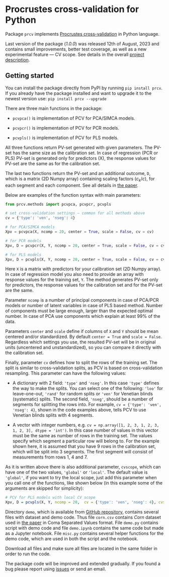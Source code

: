 # Procrustes cross-validation for Python

Package `prcv` implements [Procrustes cross-validation](https://github.com/svkucheryavski/pcv) in Python language.

Last version of the package (*1.0.0*) was released 12th of August, 2023 and contains small improvements, better test coverage, as well as a new experimental feature — CV scope. See details in the overall [project description](https://github.com/svkucheryavski/pcv).

## Getting started

You can install the package directly from PyPI by running `pip install prcv`. If you already have the package installed and want to upgrade it to the newest version use: `pip install prcv --upgrade`

There are three main functions in the package:

* `pcvpca()` is implementation of PCV for PCA/SIMCA models.

* `pcvpcr()` is implementation of PCV for PCR models.

* `pcvpls()` is implementation of PCV for PLS models.

All three functions return PV-set generated with given parameters. The PV-set has the same size as the calibration set. In case of regression (PCR or PLS) PV-set is generated only for predictors (X), the response values for PV-set are the same as for the calibration set.

The last two functions return the PV-set and an additional outcome, `D`, which is a matrix (2D Numpy array) containing scaling factors ($c_k/c$), for each segment and each component. See all details in [the paper](https://doi.org/10.1016/j.aca.2023.341096).

Below are examples of the function syntax with main parameters:

```python
from prcv.methods import pcvpca, pcvpcr, pcvpls

# set cross-validation settings — common for all methods above
cv = {'type': 'ven', 'nseg': 4}

# for PCA/SIMCA models
Xpv = pcvpca(X, ncomp = 20, center = True, scale = False, cv = cv)

# for PCR models
Xpv, D = pcvpcr(X, Y, ncomp = 20, center = True, scale = False, cv = cv)

# for PLS models
Xpv, D = pcvpls(X, Y, ncomp = 20, center = True, scale = False, cv = cv)
```

Here `X` is a matrix with predictors for your calibration set (2D Numpy array). In case of regression model you also need to provide an array with response values for the training set, `Y`. The method generates PV-set only for predictors, the response values for the calibration set and for the PV-set are the same.

Parameter `ncomp` is a number of principal components in case of PCA/PCR models or number of latent variables in case of PLS based method. Number of components must be large enough, larger than the expected optimal number. In case of PCA use components which explain at least 99% of the data.

Parameters `center` and `scale` define if columns of `X` and `Y` should be mean centered and/or standardized. By default `center = True` and `scale = False`. Regardless which settings you use, the resulted PV-set will be in original units (uncentered and unstandardized), so you can compare it directly with the calibration set.

Finally, parameter `cv` defines how to split the rows of the training set. The split is similar to cross-validation splits, as PCV is based on cross-validation resampling. This parameter can have the following values:

* A dictionary with 2 field: `'type'` and `'nseg'`. In this case `'type'` defines the way to make the splits. You can select one of the following: `'loo'` for leave-one-out, `'rand'` for random splits or `'ven'` for Venetian blinds (systematic) splits. The second field, `'nseg'`, should be a number of segments for splitting the rows into. For example, `cv = {'type': 'ven', 'nseg': 4}`, shown in the code examples above, tells PCV to use Venetian blinds splits with 4 segments.

* A vector with integer numbers, e.g. `cv = np.array([1, 2, 3, 1, 2, 3, 1, 2, 3], dtype = 'int')`. In this case number of values in this vector must be the same as number of rows in the training set. The values specify which segment a particular row will belong to. For the example shown here, it is assumed that you have 9 rows in the calibration set, which will be split into 3 segments. The first segment will consist of measurements from rows 1, 4 and 7.

As it is written above there is also additional parameter, `cvscope`, which can have one of the two values, `'global'` or `'local'`. The default value is `'global'`, if you want to try the local scope, just add this parameter when you call one of the functions, like shown below (in this example some of the arguments are skipped for simplicity):

```r
# PCV for PLS models with local CV scope
Xpv, D = pcvpls(X, Y, ncomp = 20,  cv = {'type': 'ven', 'nseg': 4}, cvscope = 'local')
```

Directory `demo`, which is available from [GitHub repository](https://github.com/svkucheryavski/pcv/Python), contains several files with dataset and demo code. Thus file `corn.csv` contains *Corn* dataset used in [the paper](https://doi.org/10.1016/j.aca.2023.341096) in Coma Separated Values format. File `demo.py` contains script with demo code and file `demo.ipynb` contains the same code but made as a Jupyter notebook. File `misc.py` contains several helper functions for the demo code, which are used in both the script and the notebook.

Download all files and make sure all files are located in the same folder in order to run the code.


The package code will be improved and extended gradually. If you found a bug please report using [issues](https://github.com/svkucheryavski/pcv/issues) or send an email.



